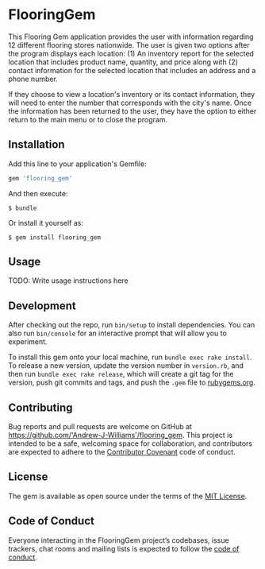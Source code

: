 # FlooringGem

This Flooring Gem application provides the user with information regarding 12 different flooring stores nationwide. The user is given two options after the program displays each location: (1) An inventory report for the selected location that includes product name, quantity, and price along with (2) contact information for the selected location that includes an address and a phone number.

If they choose to view a location's inventory or its contact information, they will need to enter the number that corresponds with the city's name. Once the information has been returned to the user, they have the option to either return to the main menu or to close the program.

## Installation

Add this line to your application's Gemfile:

```ruby
gem 'flooring_gem'
```

And then execute:

    $ bundle

Or install it yourself as:

    $ gem install flooring_gem

## Usage

TODO: Write usage instructions here

## Development

After checking out the repo, run `bin/setup` to install dependencies. You can also run `bin/console` for an interactive prompt that will allow you to experiment.

To install this gem onto your local machine, run `bundle exec rake install`. To release a new version, update the version number in `version.rb`, and then run `bundle exec rake release`, which will create a git tag for the version, push git commits and tags, and push the `.gem` file to [rubygems.org](https://rubygems.org).

## Contributing

Bug reports and pull requests are welcome on GitHub at https://github.com/'Andrew-J-Williams'/flooring_gem. This project is intended to be a safe, welcoming space for collaboration, and contributors are expected to adhere to the [Contributor Covenant](http://contributor-covenant.org) code of conduct.

## License

The gem is available as open source under the terms of the [MIT License](https://opensource.org/licenses/MIT).

## Code of Conduct

Everyone interacting in the FlooringGem project’s codebases, issue trackers, chat rooms and mailing lists is expected to follow the [code of conduct](https://github.com/'Andrew-J-Williams'/flooring_gem/blob/master/CODE_OF_CONDUCT.md).
